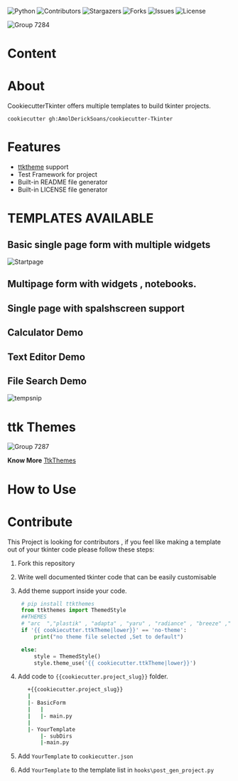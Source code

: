 ![Python][python-shield]
![Contributors][contributors-shield]
![Stargazers][stars-shield]
![Forks][forks-shield]
![Issues][issues-shield]
![License][license-shield]

![Group 7284](https://user-images.githubusercontent.com/22007192/132085506-789ae19c-95c7-48ff-974c-09a0c222bade.png)
# Content

# About
CookiecutterTkinter offers multiple templates to build tkinter projects. 

` cookiecutter gh:AmolDerickSoans/cookiecutter-Tkinter `

# Features

- [ttktheme](https://ttkthemes.readthedocs.io/en/latest/) support
- Test Framework for project
- Built-in README file generator
- Built-in LICENSE file generator

# TEMPLATES AVAILABLE
## Basic single page form with multiple widgets
![Startpage](https://user-images.githubusercontent.com/22007192/132120528-377cfc5b-28af-44a3-914d-0cca2816554b.PNG)
## Multipage form with widgets , notebooks.

## Single page with spalshscreen support
## Calculator Demo
## Text Editor Demo
## File Search Demo
![tempsnip](https://user-images.githubusercontent.com/22007192/132120523-217e505d-9711-4392-8f1a-3f5eef661f59.png)

#  ttk Themes

![Group 7287](https://user-images.githubusercontent.com/22007192/132086348-91be91b1-b4e4-4f29-ba23-595725b6dcb7.png)

**Know More** [TtkThemes](https://ttkthemes.readthedocs.io/en/latest/themes.html#)

# How to Use

# Contribute

This Project is looking for contributors , if you feel like making a template out of your tkinter code please follow these steps:
1. Fork this repository
2. Write well documented tkinter code that can be easily customisable 
3. Add theme support inside your code.
   ```python
    # pip install ttkthemes
    from ttkthemes import ThemedStyle 
    ##THEMES
    # "arc  ","plastik" , "adapta" , "yaru" , "radiance" , "breeze" ,"no-theme"
    if '{{ cookiecutter.ttkTheme|lower}}' == 'no-theme':
        print("no theme file selected ,Set to default")

    else:
        style = ThemedStyle()
        style.theme_use('{{ cookiecutter.ttkTheme|lower}}')

   ```
   
4. Add code  to `{{cookiecutter.project_slug}}` folder.
   ```bash
      +{{cookiecutter.project_slug}}
      |
      |- BasicForm
      |   |
      |   |- main.py
      |
      |- YourTemplate
          |- subDirs
          |-main.py
     ```
    
5. Add `YourTemplate` to  `cookiecutter.json`
6. Add `YourTemplate` to  the template list in `hooks\post_gen_project.py`

[contributors-shield]: https://img.shields.io/github/contributors/AmolDerickSoans/cookiecutter-Tkinter?style=for-the-badge

[forks-shield]: https://img.shields.io/github/forks/AmolDerickSoans/cookiecutter-Tkinter?style=for-the-badge

[stars-shield]: https://img.shields.io/github/stars/AmolDerickSoans/cookiecutter-Tkinter?style=for-the-badge

[issues-shield]: https://img.shields.io/github/issues/AmolDerickSoans/cookiecutter-Tkinter?style=for-the-badge

[python-shield]: 	https://img.shields.io/badge/Python-3776AB?style=for-the-badge&logo=python&logoColor=white

[license-shield]: https://img.shields.io/github/license/AmolDerickSoans/cookiecutter-Tkinter?style=for-the-badge
